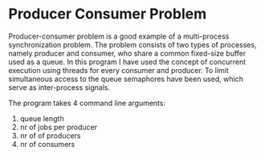 # Producer Consumer Problem

Producer-consumer problem is a good example of a multi-process 
synchronization problem. The problem consists of two types of 
processes, namely producer and consumer, who share a common 
fixed-size buffer used as a queue. In this program I have used 
the concept of concurrent execution using threads for every 
consumer and producer. To limit simultaneous access to the queue
semaphores have been used, which serve as inter-process signals.

 The program takes 4 command line arguments:
 1) queue length
 2) nr of jobs per producer
 3) nr of of producers
 4) nr of consumers

